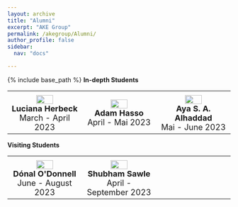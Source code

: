 ```yaml
---
layout: archive
title: "Alumni"
excerpt: "AKE Group"
permalink: /akegroup/Alumni/
author_profile: false
sidebar:
  nav: "docs"

---
```


{% include base_path %}
<b>In-depth Students</b>
<table> <style>table, th, td {border: transparent;}</style> <tr>
<td style="width:33%;" align="center" valign="middle">
<img src="https://AKEckhardt.github.io/images/LucianaHerbeck.jpg" width="50%" height="auto%" align="middle">
<font size="4">
<br/><b>Luciana Herbeck</b><br/>
March - April 2023<br/></font>
</td>

<td style="width:33%;" align="center" valign="middle">
<img src="https://AKEckhardt.github.io/images/AdamHasso.jpg" width="50%" height="auto%" align="middle">
<font size="4">
<br/><b>Adam Hasso</b><br/>
April - Mai 2023<br/></font>
</td>

<td style="width:33%;" align="center" valign="middle">
<img src="https://AKEckhardt.github.io/images/AyaAlhaddad.jpg" width="50%" height="auto%" align="middle">
<font size="4">
<br/><b>Aya S. A. Alhaddad</b><br/>
Mai - June 2023<br/></font>
</td>

</tr></table>


<b>Visiting Students</b>
<table> <style>table, th, td {border: transparent;}</style> <tr>
<td style="width:33%;" align="center" valign="middle">
<img src="https://AKEckhardt.github.io/images/DonalODonnell.jpg" width="50%" height="auto%" align="middle">
<font size="4">
<br/><b>Dónal O'Donnell</b><br/>
June - August 2023<br/></font>
</td>

<td style="width:33%;" align="center" valign="middle">
<img src="https://AKEckhardt.github.io/images/Shubham_2023.jpg" width="50%" height="auto%" align="middle">
<font size="4">
<br/><b>Shubham Sawle</b><br/>
April - September 2023<br/></font>
</td>

<td style="width:33%;" align="center" valign="middle">
</td>

</tr></table>








